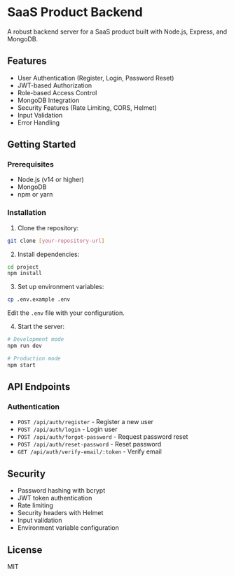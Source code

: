 # SaaS Product Backend

A robust backend server for a SaaS product built with Node.js, Express, and MongoDB.

## Features

- User Authentication (Register, Login, Password Reset)
- JWT-based Authorization
- Role-based Access Control
- MongoDB Integration
- Security Features (Rate Limiting, CORS, Helmet)
- Input Validation
- Error Handling

## Getting Started

### Prerequisites

- Node.js (v14 or higher)
- MongoDB
- npm or yarn

### Installation

1. Clone the repository:
```bash
git clone [your-repository-url]
```

2. Install dependencies:
```bash
cd project
npm install
```

3. Set up environment variables:
```bash
cp .env.example .env
```
Edit the `.env` file with your configuration.

4. Start the server:
```bash
# Development mode
npm run dev

# Production mode
npm start
```

## API Endpoints

### Authentication
- `POST /api/auth/register` - Register a new user
- `POST /api/auth/login` - Login user
- `POST /api/auth/forgot-password` - Request password reset
- `POST /api/auth/reset-password` - Reset password
- `GET /api/auth/verify-email/:token` - Verify email

## Security

- Password hashing with bcrypt
- JWT token authentication
- Rate limiting
- Security headers with Helmet
- Input validation
- Environment variable configuration

## License

MIT
